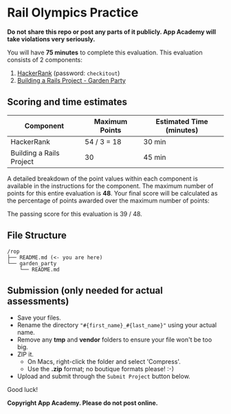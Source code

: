 # Rail Olympics Practice

**Do not share this repo or post any parts of it publicly. App Academy will take
violations very seriously.**

You will have **75 minutes** to complete this evaluation. This evaluation
consists of 2 components:

1. [HackerRank](http://hr.gs/47327932-c36e-4b62-81d9-c6f7680fdd52) (password:
   `checkitout`)
2. [Building a Rails Project - Garden Party](./garden_party/README.md)

## Scoring and time estimates

| Component                | Maximum Points | Estimated Time (minutes) |
| ------------------------ | -------------- | ------------------------ |
| HackerRank               | 54 / 3 = 18    | 30 min                   |
| Building a Rails Project | 30             | 45 min                   |

A detailed breakdown of the point values within each component is available in
the instructions for the component. The maximum number of points for this entire
evaluation is **48**. Your final score will be calculated as the percentage of
points awarded over the maximum number of points:

The passing score for this evaluation is 39 / 48.

## File Structure

```plaintext
/rop
├── README.md (<- you are here)
└── garden_party
    └── README.md
```

## Submission (only needed for actual assessments)

* Save your files.
* Rename the directory `"#{first_name}_#{last_name}"` using your actual name.
* Remove any __tmp__ and __vendor__ folders to ensure your file won't be too
  big.
* ZIP it.
  * On Macs, right-click the folder and select 'Compress'.
  * Use the __.zip__ format; no boutique formats please! :-)
* Upload and submit through the `Submit Project` button below.

Good luck!

**Copyright App Academy. Please do not post online.**
